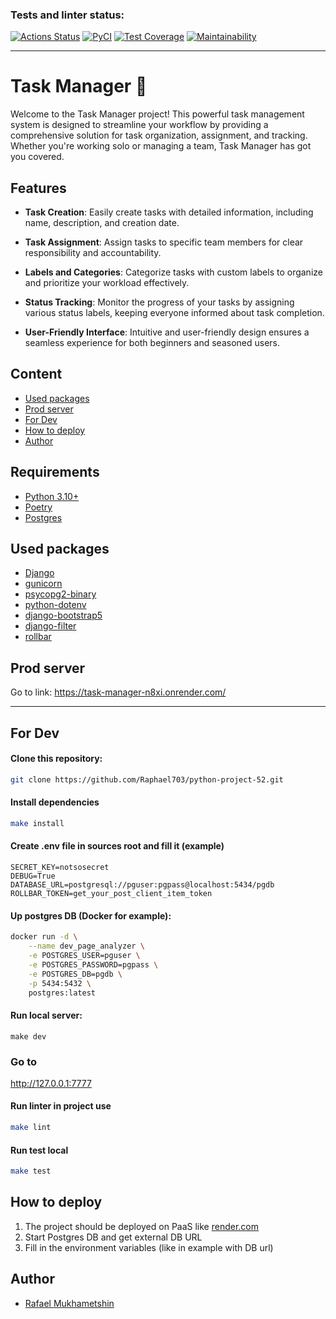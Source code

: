 ### Tests and linter status:
[![Actions Status](https://github.com/Raphael703/python-project-52/actions/workflows/hexlet-check.yml/badge.svg)](https://github.com/Raphael703/python-project-52/actions)
[![PyCI](https://github.com/Raphael703/python-project-52/actions/workflows/pyci.yml/badge.svg)](https://github.com/Raphael703/python-project-83/actions/workflows/pyci.yml)
[![Test Coverage](https://api.codeclimate.com/v1/badges/bf5d3f463b1c9091b039/test_coverage)](https://codeclimate.com/github/Raphael703/python-project-52/test_coverage)
[![Maintainability](https://api.codeclimate.com/v1/badges/bf5d3f463b1c9091b039/maintainability)](https://codeclimate.com/github/Raphael703/python-project-52/maintainability)


_____

# Task Manager 📝

Welcome to the Task Manager project! This powerful task management system is designed to streamline your workflow by providing a comprehensive solution for task organization, assignment, and tracking. Whether you're working solo or managing a team, Task Manager has got you covered.

## Features

- **Task Creation**: Easily create tasks with detailed information, including name, description, and creation date.

- **Task Assignment**: Assign tasks to specific team members for clear responsibility and accountability.

- **Labels and Categories**: Categorize tasks with custom labels to organize and prioritize your workload effectively.

- **Status Tracking**: Monitor the progress of your tasks by assigning various status labels, keeping everyone informed about task completion.

- **User-Friendly Interface**: Intuitive and user-friendly design ensures a seamless experience for both beginners and seasoned users.





## Content
- [Used packages](#used-packages)
- [Prod server](#prod-server)
- [For Dev](#for-dev)
- [How to deploy](#how-to-deploy)
- [Author](#author)

## Requirements
- [Python 3.10+](https://www.python.org/downloads/release/python-3100/)
- [Poetry](https://python-poetry.org/)
- [Postgres](https://www.postgresql.org/)

## Used packages
 - [Django](https://www.djangoproject.com/) 
 - [gunicorn](https://gunicorn.org/)
 - [psycopg2-binary](https://www.psycopg.org/docs/install.html)
 - [python-dotenv](https://github.com/theskumar/python-dotenv)
 - [django-bootstrap5](https://pypi.org/project/django-bootstrap5/)
 - [django-filter](https://django-filter.readthedocs.io/en/stable/)
 - [rollbar](https://app.rollbar.com/a/raphael.mukha/FirstProject/onboarding/embark)

## Prod server
Go to link: https://task-manager-n8xi.onrender.com/



______
## For Dev
#### Clone this repository:
```sh
git clone https://github.com/Raphael703/python-project-52.git
```

#### Install dependencies
```sh
make install
```

#### Create .env file in sources root and fill it (example)
```dotenv
SECRET_KEY=notsosecret
DEBUG=True
DATABASE_URL=postgresql://pguser:pgpass@localhost:5434/pgdb
ROLLBAR_TOKEN=get_your_post_client_item_token
```

#### Up postgres DB (Docker for example):
```sh
docker run -d \
    --name dev_page_analyzer \
    -e POSTGRES_USER=pguser \
    -e POSTGRES_PASSWORD=pgpass \
    -e POSTGRES_DB=pgdb \
    -p 5434:5432 \
    postgres:latest
```

#### Run local server:
```shell
make dev
```

### Go to 
http://127.0.0.1:7777

#### Run linter in project use
```sh
make lint
```
#### Run test local
```sh
make test
```

## How to deploy

1. The project should be deployed on PaaS like [render.com](https://render.com)
2. Start Postgres DB and get external DB URL
3. Fill in the environment variables (like in example with DB url)

## Author
- [Rafael Mukhametshin](https://github.com/Raphael703)